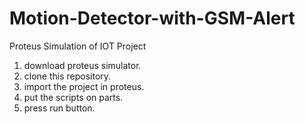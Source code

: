 # Motion-Detector-with-GSM-Alert
Proteus Simulation of IOT Project
1. download proteus simulator.
2. clone this repository.
3. import the project in proteus.
4. put the scripts on parts.
5. press run button. 
